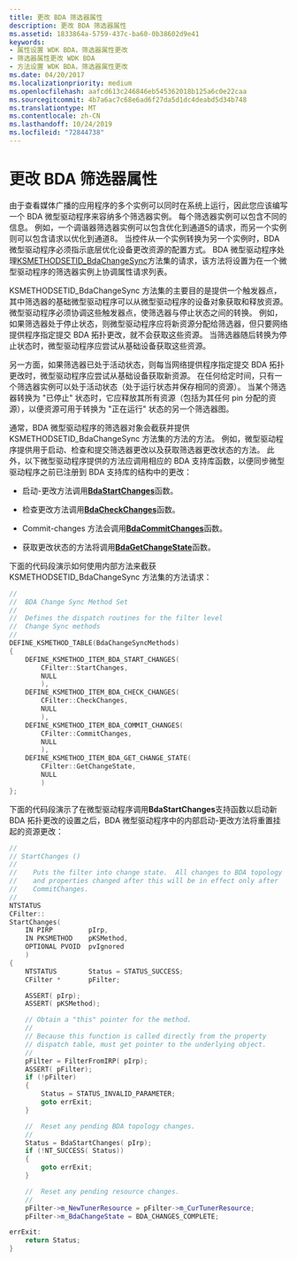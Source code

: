 ```yaml
---
title: 更改 BDA 筛选器属性
description: 更改 BDA 筛选器属性
ms.assetid: 1833864a-5759-437c-ba60-0b38602d9e41
keywords:
- 属性设置 WDK BDA，筛选器属性更改
- 筛选器属性更改 WDK BDA
- 方法设置 WDK BDA，筛选器属性更改
ms.date: 04/20/2017
ms.localizationpriority: medium
ms.openlocfilehash: aafcd613c246846eb545362018b125a6c0e22caa
ms.sourcegitcommit: 4b7a6ac7c68e6ad6f27da5d1dc4deabd5d34b748
ms.translationtype: MT
ms.contentlocale: zh-CN
ms.lasthandoff: 10/24/2019
ms.locfileid: "72844738"
---
```

# <a name="changing-bda-filter-properties"></a>更改 BDA 筛选器属性





由于查看媒体广播的应用程序的多个实例可以同时在系统上运行，因此您应该编写一个 BDA 微型驱动程序来容纳多个筛选器实例。 每个筛选器实例可以包含不同的信息。 例如，一个调谐器筛选器实例可以包含优化到通道5的请求，而另一个实例则可以包含请求以优化到通道8。 当控件从一个实例转换为另一个实例时，BDA 微型驱动程序必须指示底层优化设备更改资源的配置方式。 BDA 微型驱动程序处理[KSMETHODSETID\_BdaChangeSync](https://docs.microsoft.com/windows-hardware/drivers/stream/ksmethodsetid-bdachangesync)方法集的请求，该方法将设置为在一个微型驱动程序的筛选器实例上协调属性请求列表。

KSMETHODSETID\_BdaChangeSync 方法集的主要目的是提供一个触发器点，其中筛选器的基础微型驱动程序可以从微型驱动程序的设备对象获取和释放资源。 微型驱动程序必须协调这些触发器点，使筛选器与停止状态之间的转换。 例如，如果筛选器处于停止状态，则微型驱动程序应将新资源分配给筛选器，但只要网络提供程序指定提交 BDA 拓扑更改，就不会获取这些资源。 当筛选器随后转换为停止状态时，微型驱动程序应尝试从基础设备获取这些资源。

另一方面，如果筛选器已处于活动状态，则每当网络提供程序指定提交 BDA 拓扑更改时，微型驱动程序应尝试从基础设备获取新资源。 在任何给定时间，只有一个筛选器实例可以处于活动状态（处于运行状态并保存相同的资源）。 当某个筛选器转换为 "已停止" 状态时，它应释放其所有资源（包括为其任何 pin 分配的资源），以便资源可用于转换为 "正在运行" 状态的另一个筛选器图。

通常，BDA 微型驱动程序的筛选器对象会截获并提供 KSMETHODSETID\_BdaChangeSync 方法集的方法的方法。 例如，微型驱动程序提供用于启动、检查和提交筛选器更改以及获取筛选器更改状态的方法。 此外，以下微型驱动程序提供的方法应调用相应的 BDA 支持库函数，以便同步微型驱动程序之前已注册到 BDA 支持库的结构中的更改：

-   启动-更改方法调用[**BdaStartChanges**](https://docs.microsoft.com/windows-hardware/drivers/ddi/bdasup/nf-bdasup-bdastartchanges)函数。

-   检查更改方法调用[**BdaCheckChanges**](https://docs.microsoft.com/windows-hardware/drivers/ddi/bdasup/nf-bdasup-bdacheckchanges)函数。

-   Commit-changes 方法会调用[**BdaCommitChanges**](https://docs.microsoft.com/windows-hardware/drivers/ddi/bdasup/nf-bdasup-bdacommitchanges)函数。

-   获取更改状态的方法将调用[**BdaGetChangeState**](https://docs.microsoft.com/windows-hardware/drivers/ddi/bdasup/nf-bdasup-bdagetchangestate)函数。

下面的代码段演示如何使用内部方法来截获 KSMETHODSETID\_BdaChangeSync 方法集的方法请求：

```cpp
//
//  BDA Change Sync Method Set
//
//  Defines the dispatch routines for the filter level
//  Change Sync methods
//
DEFINE_KSMETHOD_TABLE(BdaChangeSyncMethods)
{
    DEFINE_KSMETHOD_ITEM_BDA_START_CHANGES(
        CFilter::StartChanges,
        NULL
        ),
    DEFINE_KSMETHOD_ITEM_BDA_CHECK_CHANGES(
        CFilter::CheckChanges,
        NULL
        ),
    DEFINE_KSMETHOD_ITEM_BDA_COMMIT_CHANGES(
        CFilter::CommitChanges,
        NULL
        ),
    DEFINE_KSMETHOD_ITEM_BDA_GET_CHANGE_STATE(
        CFilter::GetChangeState,
        NULL
        )
};
```

下面的代码段演示了在微型驱动程序调用**BdaStartChanges**支持函数以启动新 BDA 拓扑更改的设置之后，BDA 微型驱动程序中的内部启动-更改方法将重置挂起的资源更改：

```cpp
//
// StartChanges ()
//
//    Puts the filter into change state.  All changes to BDA topology
//    and properties changed after this will be in effect only after
//    CommitChanges.
//
NTSTATUS
CFilter::
StartChanges(
    IN PIRP         pIrp,
    IN PKSMETHOD    pKSMethod,
    OPTIONAL PVOID  pvIgnored
    )
{
    NTSTATUS        Status = STATUS_SUCCESS;
    CFilter *       pFilter;

    ASSERT( pIrp);
    ASSERT( pKSMethod);

    // Obtain a "this" pointer for the method.
    //
    // Because this function is called directly from the property 
    // dispatch table, must get pointer to the underlying object.
    //
    pFilter = FilterFromIRP( pIrp);
    ASSERT( pFilter);
    if (!pFilter)
    {
        Status = STATUS_INVALID_PARAMETER;
        goto errExit;
    }

    //  Reset any pending BDA topology changes.
    //
    Status = BdaStartChanges( pIrp);
    if (!NT_SUCCESS( Status))
    {
        goto errExit;
    }

    //  Reset any pending resource changes.
    //
    pFilter->m_NewTunerResource = pFilter->m_CurTunerResource;
    pFilter->m_BdaChangeState = BDA_CHANGES_COMPLETE;

errExit:
    return Status;
}
```

 

 




